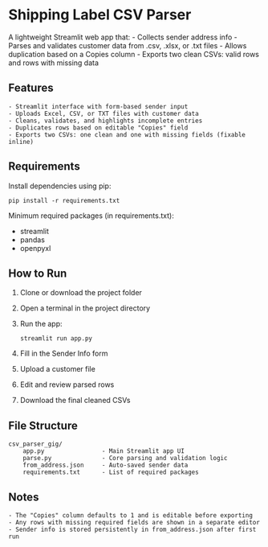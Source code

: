 Shipping Label CSV Parser
==========================
A lightweight Streamlit web app that:
    - Collects sender address info
    - Parses and validates customer data from .csv, .xlsx, or .txt files
    - Allows duplication based on a Copies column
    - Exports two clean CSVs: valid rows and rows with missing data


Features
--------
    - Streamlit interface with form-based sender input
    - Uploads Excel, CSV, or TXT files with customer data
    - Cleans, validates, and highlights incomplete entries
    - Duplicates rows based on editable "Copies" field
    - Exports two CSVs: one clean and one with missing fields (fixable inline)


Requirements
------------

Install dependencies using pip:

    pip install -r requirements.txt

Minimum required packages (in requirements.txt):
 - streamlit
 - pandas
 - openpyxl



How to Run
----------

1. Clone or download the project folder
2. Open a terminal in the project directory
3. Run the app:

       streamlit run app.py

4. Fill in the Sender Info form
5. Upload a customer file
6. Edit and review parsed rows
7. Download the final cleaned CSVs

File Structure
--------------

    csv_parser_gig/
        app.py                - Main Streamlit app UI
        parse.py              - Core parsing and validation logic
        from_address.json     - Auto-saved sender data
        requirements.txt      - List of required packages

Notes
-----

    - The "Copies" column defaults to 1 and is editable before exporting
    - Any rows with missing required fields are shown in a separate editor
    - Sender info is stored persistently in from_address.json after first run
